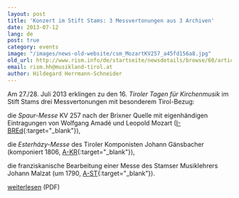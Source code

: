 ```yaml
---
layout: post
title: 'Konzert im Stift Stams: 3 Messvertonungen aus 3 Archiven'
date: 2013-07-12
lang: de
post: true
category: events
image: "/images/news-old-website/csm_MozartKV257_a45fd156a8.jpg"
old_url: http://www.rism.info/de/startseite/newsdetails/browse/60/article/64/concert-at-stams-abbey-3-masses-from-3-archives.html
email: rism.hh@musikland-tirol.at
author: Hildegard Herrmann-Schneider
---
```


Am 27./28. Juli 2013 erklingen zu den 16. _Tiroler Tagen für Kirchenmusik_ im Stift Stams drei Messvertonungen mit besonderem Tirol-Bezug:

die _Spaur-Messe_ KV 257 nach der Brixner Quelle mit eigenhändigen Eintragungen von Wolfgang Amadé und Leopold Mozart ([I-BREd](http://opac.rism.info/search?documentid=650004848){:target="_blank"}),

die _Esterházy-Messe_ des Tiroler Komponisten Johann Gänsbacher (komponiert 1806, [A-KR](http://opac.rism.info/search?documentid=600172605){:target="_blank"}),

die franziskanische Bearbeitung einer Messe des Stamser Musiklehrers Johann Malzat (um 1790, [A-ST](http://opac.rism.info/search?documentid=650008766){:target="_blank"}).


[weiterlesen](http://www.musikland-tirol.at/downloads/jahresprogramm-2013_web.pdf "2012\_tirolerweihnachtskonzert.pdf (1.9 MB)") (PDF)